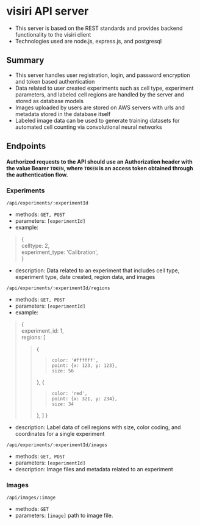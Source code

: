 # visiri API server
- This server is based on the REST standards and provides backend functionality to the visiri client
- Technologies used are node.js, express.js, and postgresql
## Summary
- This server handles user registration, login, and password encryption and token based authentication
- Data related to user created experiments such as cell type, experiment parameters, and labeled cell regions are handled by the server and stored as database models
- Images uploaded by users are stored on AWS servers with urls and metadata stored in the database itself
- Labeled image data can be used to generate training datasets for automated cell counting via convolutional neural networks

## Endpoints

#### Authorized requests to the API should use an Authorization header with the value Bearer `TOKEN`, where `TOKEN` is an access token obtained through the authentication flow.
  
### Experiments  
`/api/experiments/:experimentId`  
- methods: `GET, POST`  
- parameters: `[experimentId]`  
- example:  
> {  
>  celltype: 2,  
>  experiment_type: 'Calibration',  
> }  

- description: Data related to an experiment that includes cell type, experiment type, date created, region data, and images  
  
`/api/experiments/:experimentId/regions`  
- methods: `GET, POST`  
- parameters: `[experimentId]`  
- example:  
> {  
>  experiment_id: 1,  
>  regions: \[
>>    {
>>>     color: '#ffffff',  
>>>     point: {x: 123, y: 123},  
>>>     size: 56
>>    },
>>    {
>>>     color: 'red',  
>>>     point: {x: 321, y: 234},  
>>>     size: 34
>>    },
>  ]
> }                
- description: Label data of cell regions with size, color coding, and coordinates for a single experiment  
  
`/api/experiments/:experimentId/images`  
- methods: `GET, POST`  
- parameters: `[experimentId]`  
- description: Image files and metadata related to an experiment  
  
### Images  
`/api/images/:image`  
- methods: `GET`  
- parameters: `[image]` path to image file.  
  
